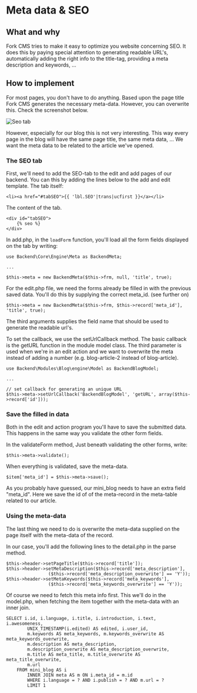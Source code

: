 # Meta data & SEO

## What and why

Fork CMS tries to make it easy to optimize you website concerning SEO. It does this by paying special attention to generating readable URL's, automatically adding the right info to the title-tag, providing a meta description and keywords, ...

## How to implement

For most pages, you don't have to do anything. Based upon the page title Fork CMS generates the necessary meta-data. However, you can overwrite this. Check the screenshot below.

![Seo tab](https://raw.github.com/forkcms/documentation/master/module%20guide/assets/meta.png)

However, especially for our blog this is not very interesting. This way every page in the blog will have the same page title, the same meta data, ... We want the meta data to be related to the article we've opened.

### The SEO tab

First, we'll need to add the SEO-tab to the edit and add pages of our backend. You can this by adding the lines below to the add and edit template.
The tab itself:

```
<li><a href="#tabSEO">{{ 'lbl.SEO'|trans|ucfirst }}</a></li>
```

The content of the tab.

```
<div id="tabSEO">
    {% seo %}
</div>
```

In add.php, in the `loadForm` function, you'll load all the form fields displayed on the tab by writing:

```
use Backend\Core\Engine\Meta as BackendMeta;

...

$this->meta = new BackendMeta($this->frm, null, 'title', true);
```

For the edit.php file, we need the forms already be filled in with the previous saved data. You'll do this by supplying the correct meta_id. (see further on)

```
$this->meta = new BackendMeta($this->frm, $this->record['meta_id'], 'title', true);
```

The third arguments supplies the field name that should be used to generate the readable url's.

To set the callback, we use the setUrlCallback method. The basic callback is the getURL function in the module model class. The third parameter is used when we're in an edit action and we want to overwrite the meta instead of adding a number (e.g. blog-article-2 instead of blog-article).

```
use Backend\Modules\Blog\engine\Model as BackendBlogModel;

...

// set callback for generating an unique URL
$this->meta->setUrlCallback('BackendBlogModel', 'getURL', array($this->record['id']));
```

### Save the filled in data

Both in the edit and action program you'll have to save the submitted data. This happens in the same way you validate the other form fields.

In the validateForm method, Just beneath validating the other forms, write:

```
$this->meta->validate();
```

When everything is validated, save the meta-data.

```
$item['meta_id'] = $this->meta->save();
```

As you probably have guessed, our mini_blog needs to have an extra field "meta_id". Here we save the id of of the meta-record in the meta-table related to our article.

### Using the meta-data

The last thing we need to do is overwrite the meta-data supplied on the page itself with the meta-data of the record.

In our case, you'll add the following lines to the detail.php in the parse method.

```
$this->header->setPageTitle($this->record['title']);
$this->header->setMetaDescription($this->record['meta_description'],
				($this->record['meta_description_overwrite'] == 'Y'));
$this->header->setMetaKeywords($this->record['meta_keywords'],
				($this->record['meta_keywords_overwrite'] == 'Y'));
```

Of course we need to fetch this meta info first. This we'll do in the model.php, when fetching the item together with the meta-data with an inner join.

```
SELECT i.id, i.language, i.title, i.introduction, i.text, i.awesomeness,
		UNIX_TIMESTAMP(i.edited) AS edited, i.user_id,
		m.keywords AS meta_keywords, m.keywords_overwrite AS meta_keywords_overwrite,
		m.description AS meta_description,
		m.description_overwrite AS meta_description_overwrite,
		m.title AS meta_title, m.title_overwrite AS meta_title_overwrite,
		m.url
	FROM mini_blog AS i
		INNER JOIN meta AS m ON i.meta_id = m.id
		WHERE i.language = ? AND i.publish = ? AND m.url = ?
		LIMIT 1
```
